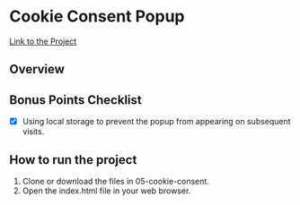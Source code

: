 # Cookie Consent Popup
<a href="https://roadmap.sh/projects/cookie-consent">Link to the Project</a>

## Overview 


## Bonus Points Checklist
- [x] Using local storage to prevent the popup from appearing on subsequent visits.

## How to run the project
1. Clone or download the files in 05-cookie-consent.
2. Open the index.html file in your web browser.
